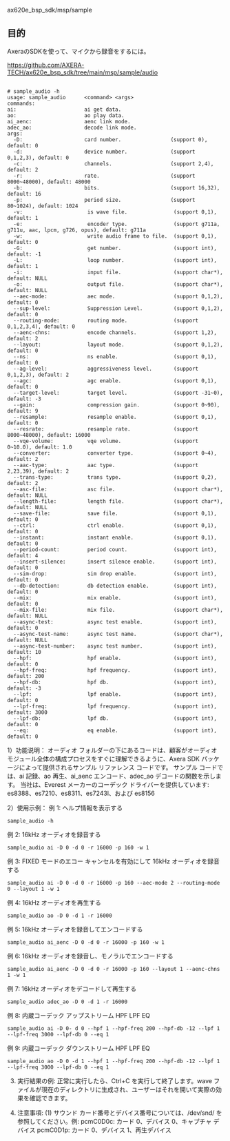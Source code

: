 ax620e_bsp_sdk/msp/sample
## 目的
AxeraのSDKを使って、マイクから録音をするには。

https://github.com/AXERA-TECH/ax620e_bsp_sdk/tree/main/msp/sample/audio


## 
```
# sample_audio -h
usage: sample_audio      <command> <args>
commands:
ai:                      ai get data.
ao:                      ao play data.
ai_aenc:                 aenc link mode.
adec_ao:                 decode link mode.
args:
  -D:                    card number.                (support 0), default: 0
  -d:                    device number.              (support 0,1,2,3), default: 0
  -c:                    channels.                   (support 2,4), default: 2
  -r:                    rate.                       (support 8000~48000), default: 48000
  -b:                    bits.                       (support 16,32), default: 16
  -p:                    period size.                (support 80~1024), default: 1024
  -v:                     is wave file.               (support 0,1), default: 1
  -e:                     encoder type.               (support g711a, g711u, aac, lpcm, g726, opus), default: g711a
  -w:                     write audio frame to file.  (support 0,1), default: 0
  -G:                     get number.                 (support int), default: -1
  -L:                     loop number.                (support int), default: 1
  -i:                     input file.                 (support char*), default: NULL
  -o:                     output file.                (support char*), default: NULL
  --aec-mode:             aec mode.                   (support 0,1,2), default: 0
  --sup-level:            Suppression Level.          (support 0,1,2), default: 0
  --routing-mode:         routing mode.               (support 0,1,2,3,4), default: 0
  --aenc-chns:            encode channels.            (support 1,2), default: 2
  --layout:               layout mode.                (support 0,1,2), default: 0
  --ns:                   ns enable.                  (support 0,1), default: 0
  --ag-level:             aggressiveness level.       (support 0,1,2,3), default: 2
  --agc:                  agc enable.                 (support 0,1), default: 0
  --target-level:         target level.               (support -31~0), default: -3
  --gain:                 compression gain.           (support 0~90), default: 9
  --resample:             resample enable.            (support 0,1), default: 0
  --resrate:              resample rate.              (support 8000~48000), default: 16000
  --vqe-volume:           vqe volume.                 (support 0~10.0), default: 1.0
  --converter:            converter type.             (support 0~4), default: 2
  --aac-type:             aac type.                   (support 2,23,39), default: 2
  --trans-type:           trans type.                 (support 0,2), default: 2
  --asc-file:             asc file.                   (support char*), default: NULL
  --length-file:          length file.                (support char*), default: NULL
  --save-file:            save file.                  (support 0,1), default: 0
  --ctrl:                 ctrl enable.                (support 0,1), default: 0
  --instant:              instant enable.             (support 0,1), default: 0
  --period-count:         period count.               (support int), default: 4
  --insert-silence:       insert silence enable.      (support int), default: 0
  --sim-drop:             sim drop enable.            (support int), default: 0
  --db-detection:         db detection enable.        (support int), default: 0
  --mix:                  mix enable.                 (support int), default: 0
  --mix-file:             mix file.                   (support char*), default: NULL
  --async-test:           async test enable.          (support int), default: 0
  --async-test-name:      async test name.            (support char*), default: NULL
  --async-test-number:    async test number.          (support int), default: 10
  --hpf:                  hpf enable.                 (support int), default: 0
  --hpf-freq:             hpf frequency.              (support int), default: 200
  --hpf-db:               hpf db.                     (support int), default: -3
  --lpf:                  lpf enable.                 (support int), default: 0
  --lpf-freq:             lpf frequency.              (support int), default: 3000
  --lpf-db:               lpf db.                     (support int), default: 0
  --eq:                   eq enable.                  (support int), default: 0
````

1）功能说明：
オーディオ フォルダーの下にあるコードは、顧客がオーディオ モジュール全体の構成プロセスをすぐに理解できるように、Axera SDK パッケージによって提供されるサンプル リファレンス コードです。
サンプル コードでは、ai 記録、ao 再生、ai_aenc エンコード、adec_ao デコードの関数を示します。
当社は、Everest メーカーのコーデック ドライバーを提供しています: es8388、es7210、es8311、es7243l、および es8156

2）使用示例：
例 1: ヘルプ情報を表示する
````
sample_audio -h
````
例 2: 16kHz オーディオを録音する
````
sample_audio ai -D 0 -d 0 -r 16000 -p 160 -w 1
````
例 3: FIXED モードのエコー キャンセルを有効にして 16kHz オーディオを録音する
````
sample_audio ai -D 0 -d 0 -r 16000 -p 160 --aec-mode 2 --routing-mode 0 --layout 1 -w 1
````
例 4: 16kHz オーディオを再生する
````
sample_audio ao -D 0 -d 1 -r 16000
````
例 5: 16kHz オーディオを録音してエンコードする
````
sample_audio ai_aenc -D 0 -d 0 -r 16000 -p 160 -w 1
````
例 6: 16kHz オーディオを録音し、モノラルでエンコードする
````
sample_audio ai_aenc -D 0 -d 0 -r 16000 -p 160 --layout 1 --aenc-chns 1 -w 1
````
例 7: 16kHz オーディオをデコードして再生する
````
sample_audio adec_ao -D 0 -d 1 -r 16000
````
例 8: 内蔵コーデック アップストリーム HPF LPF EQ
````
sample_audio ai -D 0- d 0 --hpf 1 --hpf-freq 200 --hpf-db -12 --lpf 1 --lpf-freq 3000 --lpf-db 0 --eq 1
````
例 9: 内蔵コーデック ダウンストリーム HPF LPF EQ
````
sample_audio ao -D 0 -d 1 --hpf 1 --hpf-freq 200 --hpf-db -12 --lpf 1 --lpf-freq 3000 --lpf-db 0 --eq 1
````
3) 実行結果の例:
正常に実行したら、Ctrl+C を実行して終了します。wave ファイルが現在のディレクトリに生成され、ユーザーはそれを開いて実際の効果を確認できます。

4) 注意事項:
(1) サウンド カード番号とデバイス番号については、/dev/snd/ を参照してください。例:
 pcmC0D0c: カード 0、デバイス 0、キャプチャ デバイス
 pcmC0D1p: カード 0、デバイス 1、再生デバイス



